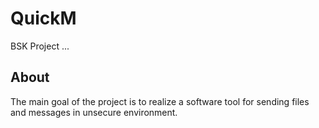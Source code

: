 # QuickM
BSK Project ...
## About
The main goal of the project is to realize a software tool for sending files and 
messages in unsecure environment.
